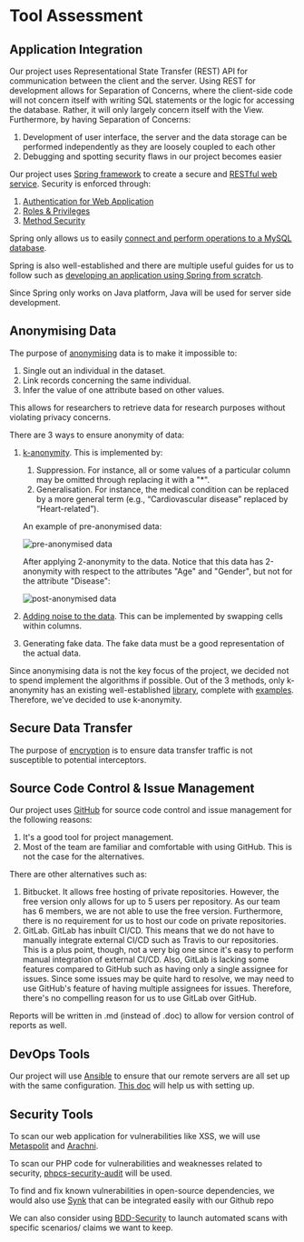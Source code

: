 # Tool Assessment

## Application Integration

Our project uses Representational State Transfer (REST) API for communication between the client and the server. Using REST for development allows for Separation of Concerns, where the client-side code will not concern itself with writing SQL statements or the logic for accessing the database. Rather, it will only largely concern itself with the View. Furthermore, by having Separation of Concerns: 
1. Development of user interface, the server and the data storage can be performed independently as they are loosely coupled to each other
1. Debugging and spotting security flaws in our project becomes easier

Our project uses [Spring framework](https://spring.io/) to create a secure and [RESTful web service](https://spring.io/guides/gs/serving-web-content/). Security is enforced through:
1. [Authentication for Web Application](https://spring.io/guides/gs/securing-web/)
1. [Roles & Privileges](https://www.baeldung.com/role-and-privilege-for-spring-security-registration)
1. [Method Security](https://www.baeldung.com/spring-security-method-security)

Spring only allows us to easily [connect and perform operations to a MySQL database](https://spring.io/guides/gs/accessing-data-mysql/).

Spring is also well-established and there are multiple useful guides for us to follow such as [developing an application using Spring from scratch](https://spring.io/guides/tutorials/bookmarks/).

Since Spring only works on Java platform, Java will be used for server side development.

## Anonymising Data

The purpose of [anonymising](http://kau.diva-portal.org/smash/get/diva2:1043735/FULLTEXT01.pdf) data is to make it impossible to:
1. Single out an individual in the dataset. 
1. Link records concerning the same individual.
1. Infer the value of one attribute based on other values.

This allows for researchers to retrieve data for research purposes without violating privacy concerns.

There are 3 ways to ensure anonymity of data:
1. [k-anonymity](https://en.wikipedia.org/wiki/K-anonymity). This is implemented by:
    1. Suppression. For instance, all or some values of a particular column may be omitted through replacing it with a "\*".
    1. Generalisation. For instance, the medical condition can be replaced by a more general term (e.g., “Cardiovascular disease” replaced by “Heart-related”).
    
    An example of pre-anonymised data:
    
    ![pre-anonymised data](https://github.com/IFS4205-2018-Sem1-Team1/first-report/raw/master/images/pre_anonymisation.png)
    
    After applying 2-anonymity to the data. Notice that this data has 2-anonymity with respect to the attributes "Age" and "Gender", but not for the attribute "Disease":
    
    ![post-anonymised data](https://github.com/IFS4205-2018-Sem1-Team1/first-report/raw/master/images/post_anonymisation.png)

1. [Adding noise to the data](https://link.springer.com/article/10.1186/s40537-017-0110-7). This can be implemented by swapping cells within columns.

1. Generating fake data. The fake data must be a good representation of the actual data.

Since anonymising data is not the key focus of the project, we decided not to spend implement the algorithms if possible. Out of the 3 methods, only k-anonymity has an existing well-established [library](https://arx.deidentifier.org/overview/), complete with [examples](https://github.com/arx-deidentifier/arx/tree/master/src/example/org/deidentifier/arx/examples). Therefore, we've decided to use k-anonymity.

## Secure Data Transfer

The purpose of [encryption](https://en.wikipedia.org/wiki/Encryption) is to ensure data transfer traffic is not susceptible to potential interceptors.

## Source Code Control & Issue Management

Our project uses [GitHub](https://github.com/IFS4205-2018-Sem1-Team1) for source code control and issue management for the following reasons:
1. It's a good tool for project management.
1. Most of the team are familiar and comfortable with using GitHub. This is not the case for the alternatives.

There are other alternatives such as:
1. Bitbucket. It allows free hosting of private repositories. However, the free version only allows for up to 5 users per repository. As our team has 6 members, we are not able to use the free version. Furthermore, there is no requirement for us to host our code on private repositories.
1. GitLab. GitLab has inbuilt CI/CD. This means that we do not have to manually integrate external CI/CD such as Travis to our repositories. This is a plus point, though, not a very big one since it's easy to perform manual integration of external CI/CD. 
Also, GitLab is lacking some features compared to GitHub such as having only a single assignee for issues. Since some issues may be quite hard to resolve, we may need to use GitHub's feature of having multiple assignees for issues. 
Therefore, there's no compelling reason for us to use GitLab over GitHub.

Reports will be written in .md (instead of .doc) to allow for version control of reports as well.

## DevOps Tools

Our project will use [Ansible](https://www.ansible.com/) to ensure that our remote servers are all set up with the same configuration.  [This doc](https://docs.ansible.com/ansible/2.5/user_guide/intro_getting_started.html) will help us with setting up. 

## Security Tools

To scan our web application for vulnerabilities like XSS, we will use [Metaspolit](https://www.metasploit.com/) and [Arachni](http://www.arachni-scanner.com/). 

To scan our PHP code for vulnerabilities and weaknesses related to security, [phpcs-security-audit](https://github.com/FloeDesignTechnologies/phpcs-security-audit) will be used. 

To find and fix known vulnerabilities in open-source dependencies, we would also use [Synk](https://github.com/Snyk/) that can be integrated easily with our Github repo

We can also consider using [BDD-Security](https://www.continuumsecurity.net/bdd-security/) to launch automated scans with specific scenarios/ claims we want to keep. 

